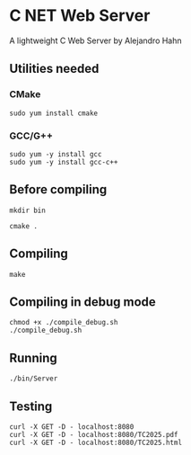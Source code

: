 # C NET Web Server

A lightweight C Web Server by Alejandro Hahn

## Utilities needed

### CMake

```
sudo yum install cmake
```

### GCC/G++

```
sudo yum -y install gcc
sudo yum -y install gcc-c++
```

## Before compiling

```
mkdir bin

cmake .
```

## Compiling

```
make
```

## Compiling in debug mode

```
chmod +x ./compile_debug.sh
./compile_debug.sh
```

## Running

```
./bin/Server
```

## Testing

```
curl -X GET -D - localhost:8080
curl -X GET -D - localhost:8080/TC2025.pdf
curl -X GET -D - localhost:8080/TC2025.html
```